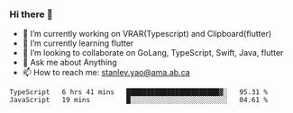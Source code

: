 ### Hi there 👋

- 🔭 I’m currently working on VRAR(Typescript) and Clipboard(flutter) 
- 🌱 I’m currently learning flutter
- 👯 I’m looking to collaborate on GoLang, TypeScript, Swift, Java, flutter
- 💬 Ask me about Anything
- 📫 How to reach me: stanley.yao@ama.ab.ca


<!--START_SECTION:waka-->
```text
TypeScript   6 hrs 41 mins   ███████████████████████▓░   95.31 % 
JavaScript   19 mins         █░░░░░░░░░░░░░░░░░░░░░░░░   04.61 % 
```
<!--END_SECTION:waka-->
